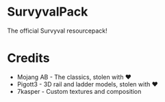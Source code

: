 # SurvyvalPack
The official Survyval resourcepack!

# Credits
- Mojang AB - The classics, stolen with :heart:
- Pigott3 - 3D rail and ladder models, stolen with :heart:
- 7kasper - Custom textures and composition
